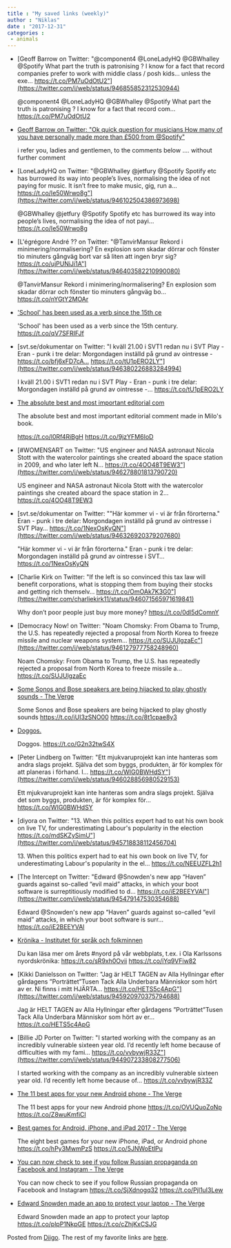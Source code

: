 ```yaml
---
title : "My saved links (weekly)"
author : "Niklas"
date : "2017-12-31"
categories : 
 - animals
---
```


- [Geoff Barrow on Twitter: "@component4 @LoneLadyHQ @GBWhalley @Spotify What part the truth is patronising ? I know for a fact that record companies prefer to work with middle class / posh kids... unless the exe… https://t.co/PM7uOdOtU2"](https://twitter.com/i/web/status/946855852312530944)
    
    @component4 @LoneLadyHQ @GBWhalley @Spotify What part the truth is patronising ? I know for a fact that record com… https://t.co/PM7uOdOtU2
    
- [Geoff Barrow on Twitter: "Ok quick question for musicians How many of you have personally made more than £500 from @Spotify"](https://twitter.com/jetfury/status/946051057553113088)
    
    i refer you, ladies and gentlemen, to the comments below .... without further comment
    
- [LoneLadyHQ on Twitter: "@GBWhalley @jetfury @Spotify Spotify etc has burrowed its way into people’s lives, normalising the idea of not paying for music. It isn’t free to make music, gig, run a… https://t.co/Ie50Wrwo8g"](https://twitter.com/i/web/status/946102504386973698)
    
    @GBWhalley @jetfury @Spotify Spotify etc has burrowed its way into people’s lives, normalising the idea of not payi… https://t.co/Ie50Wrwo8g
    
- [L'égrégore André ?? on Twitter: "@TanvirMansur Rekord i minimering/normalisering? En explosion som skadar dörrar och fönster tio minuters gångväg bort var så liten att ingen bryr sig? https://t.co/ujPUNiJi1A"](https://twitter.com/i/web/status/946403582210990080)
    
    @TanvirMansur Rekord i minimering/normalisering? En explosion som skadar dörrar och fönster tio minuters gångväg bo… https://t.co/nYGtY2MOAr
    
- ['School' has been used as a verb since the 15th ce](https://t.co/qV7SFRIFJf)
    
    'School' has been used as a verb since the 15th century. https://t.co/qV7SFRIFJf
    
- [svt.se/dokumentar on Twitter: "I kväll 21.00 i SVT1 redan nu i SVT Play - Eran - punk i tre delar: Morgondagen inställd på grund av ointresse - https://t.co/bfj6xFD7cA… https://t.co/tU1pERO2LY"](https://twitter.com/i/web/status/946380226883284994)
    
    I kväll 21.00 i SVT1 redan nu i SVT Play - Eran - punk i tre delar: Morgondagen inställd på grund av ointresse -… https://t.co/tU1pERO2LY
    
- [The absolute best and most important editorial com](https://docs.burningbird.net/docs/milo.pdf)
    
    The absolute best and most important editorial comment made in Milo's book.
    
    https://t.co/l0Rf4RiBgH https://t.co/9jzYFM6IoD
    
- [#WOMENSART on Twitter: "US engineer and NASA astronaut Nicola Stott with the watercolor paintings she created aboard the space station in 2009, and who later left N… https://t.co/4OO48T9EW3"](https://twitter.com/i/web/status/946278801813790720)
    
    US engineer and NASA astronaut Nicola Stott with the watercolor paintings she created aboard the space station in 2… https://t.co/4OO48T9EW3
    
- [svt.se/dokumentar on Twitter: ""Här kommer vi - vi är från förorterna." Eran - punk i tre delar: Morgondagen inställd på grund av ointresse i SVT Play… https://t.co/1NexOsKyQN"](https://twitter.com/i/web/status/946326920379207680)
    
    "Här kommer vi - vi är från förorterna." Eran - punk i tre delar: Morgondagen inställd på grund av ointresse i SVT… https://t.co/1NexOsKyQN
    
- [Charlie Kirk on Twitter: "If the left is so convinced this tax law will benefit corporations, what is stopping them from buying their stocks and getting rich themselv… https://t.co/OmOAk7K3G0"](https://twitter.com/charliekirk11/status/946071565971619841)
    
    Why don’t poor people just buy more money? https://t.co/0dl5dComnY
    
- [Democracy Now! on Twitter: "Noam Chomsky: From Obama to Trump, the U.S. has repeatedly rejected a proposal from North Korea to freeze missile and nuclear weapons system… https://t.co/SUJUlgzaEc"](https://twitter.com/i/web/status/946127977758248960)
    
    Noam Chomsky: From Obama to Trump, the U.S. has repeatedly rejected a proposal from North Korea to freeze missile a… https://t.co/SUJUlgzaEc
    
- [Some Sonos and Bose speakers are being hijacked to play ghostly sounds - The Verge](https://www.theverge.com/2017/12/27/16822816/sonos-bose-speakers-hijacked-play-ghostly-sounds?utm_campaign=theverge&utm_content=chorus&utm_medium=social&utm_source=twitter)
    
    Some Sonos and Bose speakers are being hijacked to play ghostly sounds https://t.co/iUI3zSNO00 https://t.co/8t1cpae8y3
    
- [Doggos.](https://t.co/G2n32twS4X)
    
    Doggos. https://t.co/G2n32twS4X
    
- [Peter Lindberg on Twitter: "Ett mjukvaruprojekt kan inte hanteras som andra slags projekt. Själva det som byggs, produkten, är för komplex för att planeras i förhand. I… https://t.co/WIG0BWHdSY"](https://twitter.com/i/web/status/946028856980529153)
    
    Ett mjukvaruprojekt kan inte hanteras som andra slags projekt. Själva det som byggs, produkten, är för komplex för… https://t.co/WIG0BWHdSY
    
- [diyora on Twitter: "13. When this politics expert had to eat his own book on live TV, for underestimating Labour's popularity in the election https://t.co/mdSKZySimU"](https://twitter.com/i/web/status/945718838112456704)
    
    13\. When this politics expert had to eat his own book on live TV, for underestimating Labour's popularity in the el… https://t.co/NEEUZFL2h1
    
- [The Intercept on Twitter: "Edward @Snowden's new app “Haven” guards against so-called “evil maid” attacks, in which your boot software is surreptitiously modified to d… https://t.co/iE2BEEYVAl"](https://twitter.com/i/web/status/945479147530354688)
    
    Edward @Snowden's new app “Haven” guards against so-called “evil maid” attacks, in which your boot software is surr… https://t.co/iE2BEEYVAl
    
- [Krönika - Institutet för språk och folkminnen](http://www.sprakochfolkminnen.se/sprak/nyord/nyordslistan-2017/kronika.html)
    
    Du kan läsa mer om årets #nyord på vår webbplats, t.ex. i Ola Karlssons nyordskrönika: https://t.co/sR9xh0Ovii https://t.co/iYq9VFiw82
    
    
- [Kikki Danielsson on Twitter: "Jag är HELT TAGEN av Alla Hyllningar efter gårdagens ”Porträttet”Tusen Tack Alla Underbara Människor som hört av er. Ni finns i mitt HJÄRTA… https://t.co/HETS5c4ApG"](https://twitter.com/i/web/status/945920970375794688)
    
    Jag är HELT TAGEN av Alla Hyllningar efter gårdagens ”Porträttet”Tusen Tack Alla Underbara Människor som hört av er… https://t.co/HETS5c4ApG
    
- [Billie JD Porter on Twitter: "I started working with the company as an incredibly vulnerable sixteen year old. I’d recently left home because of difficulties with my fami… https://t.co/vvbywjR33Z"](https://twitter.com/i/web/status/944907233808277506)
    
    I started working with the company as an incredibly vulnerable sixteen year old. I’d recently left home because of… https://t.co/vvbywjR33Z
    
- [The 11 best apps for your new Android phone - The Verge](https://www.theverge.com/2017/12/25/16811264/the-11-best-apps-for-your-new-android-phone?utm_campaign=theverge&utm_content=chorus&utm_medium=social&utm_source=twitter)
    
    The 11 best apps for your new Android phone https://t.co/OVUQuoZoNp https://t.co/Z8wuKmfiCl
    
- [Best games for Android, iPhone, and iPad 2017 - The Verge](https://www.theverge.com/2017/12/25/16807920/best-mobile-games-2017-iphone-android-phone-hq-trivia-hidden-folks?utm_campaign=theverge&utm_content=chorus&utm_medium=social&utm_source=twitter)
    
    The eight best games for your new iPhone, iPad, or Android phone https://t.co/hPy3MwmPzS https://t.co/5JNWoEtlPu
    
- [You can now check to see if you follow Russian propaganda on Facebook and Instagram - The Verge](https://www.theverge.com/2017/12/23/16814490/facebook-instagram-russia-pages-internet-research-agency-tool?utm_campaign=theverge&utm_content=chorus&utm_medium=social&utm_source=twitter)
    
    You can now check to see if you follow Russian propaganda on Facebook and Instagram https://t.co/SjXdnogq32 https://t.co/Pjl1uI3Lew
    
- [Edward Snowden made an app to protect your laptop - The Verge](https://www.theverge.com/2017/12/23/16812834/edward-snowden-haven-guardian-project-laptop-phone?utm_campaign=theverge&utm_content=chorus&utm_medium=social&utm_source=twitter)
    
    Edward Snowden made an app to protect your laptop https://t.co/plpP1NkpGE https://t.co/cZhjKxCSJG
    

Posted from [Diigo](https://www.diigo.com). The rest of my favorite links are [here](https://www.diigo.com/user/npivic).
